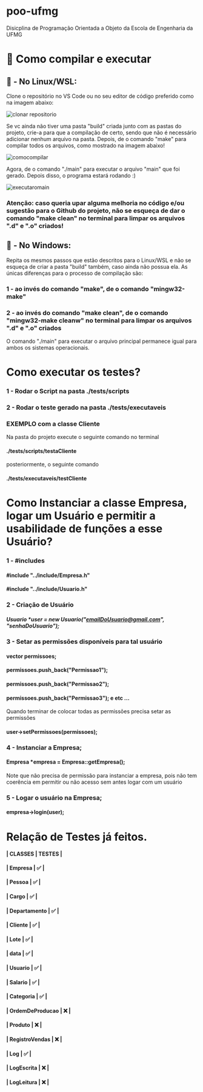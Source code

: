 # poo-ufmg
Disicplina de Programação Orientada a Objeto da Escola de Engenharia da UFMG

# 🚀 Como compilar e executar
## 🐧 - No Linux/WSL:
Clone o repositório no VS Code ou no seu editor de código preferido como na imagem abaixo:

![clonar repositorio](https://user-images.githubusercontent.com/97178655/192149111-17b9a555-15c5-4021-b1d5-503ea1e12ecc.png)

Se vc ainda não tiver uma pasta "build" criada junto com as pastas do projeto, crie-a para que a compilação de certo, sendo que não é necessário adicionar nenhum arquivo na pasta.
Depois, de o comando "make" para compilar todos os arquivos, como mostrado na imagem abaixo!

![comocompilar](https://user-images.githubusercontent.com/97178655/192149932-4c46a641-ad5d-4d08-b20e-72ca33273801.png)

Agora, de o comando "./main" para executar o arquivo "main" que foi gerado. Depois disso, o programa estará rodando :)

![executaromain](https://user-images.githubusercontent.com/97178655/192150184-d1512160-ec59-4e8b-b791-c01f010752d2.png)
### Atenção: caso queria upar alguma melhoria no código e/ou sugestão para o Github do projeto, não se esqueça de dar o comando "make clean" no terminal para limpar os arquivos ".d" e ".o" criados!

## 👻 - No Windows:
Repita os mesmos passos que estão descritos para o Linux/WSL e não se esqueça de criar a pasta "build" também, caso ainda não possua ela.
As únicas diferenças para o processo de compilação são: 
### 1 - ao invés do comando "make", de o comando "mingw32-make"
### 2 - ao invés do comando "make clean", de o comando "mingw32-make cleanw" no terminal para limpar os arquivos ".d" e ".o" criados
O comando "./main" para executar o arquivo principal permanece igual para ambos os sistemas operacionais.


# Como executar os testes?

### 1 - Rodar o Script na pasta ./tests/scripts
### 2 - Rodar o teste gerado na pasta ./tests/executaveis

### EXEMPLO com a classe Cliente 
Na pasta do projeto execute o seguinte comando no terminal 
#### ./tests/scripts/testaCliente
posteriormente, o seguinte comando
#### ./tests/executaveis/testCliente


# Como Instanciar a classe Empresa, logar um Usuário e permitir a usabilidade de funções a esse Usuário?

### 1 - #includes
#### #include "../include/Empresa.h"
#### #include "../include/Usuario.h"

### 2 - Criação de Usuário
##### Usuario *user = new Usuario("emailDoUsuario@gmail.com", "senhaDoUsuario");

### 3 - Setar as permissões disponíveis para tal usuário

####  vector<string> permissoes;
####  permissoes.push_back("Permissao1");
####  permissoes.push_back("Permissao2");
####  permissoes.push_back("Permissao3"); e etc ...

Quando terminar de colocar todas as permissões precisa setar as permissões

#### user->setPermissoes(permissoes);

### 4 - Instanciar a Empresa;
#### Empresa *empresa = Empresa::getEmpresa();
Note que não precisa de permissão para instanciar a empresa, pois não tem coerência em permitir ou não acesso sem antes logar com um usuário

### 5 - Logar o usuário na Empresa;
#### empresa->login(user);


# Relação de Testes já feitos.

#### |      CLASSES     | TESTES |
#### |     Empresa      |   ✅   |
#### |     Pessoa       |   ✅   |
#### |      Cargo       |   ✅   |
#### |   Departamento   |   ✅   |
#### |     Cliente      |   ✅   |
#### |       Lote       |   ✅   |
#### |       data       |   ✅   |
#### |     Usuario      |   ✅   |
#### |     Salario      |   ✅   |
#### |    Categoria     |   ✅   |
#### |  OrdemDeProducao |   ❌   |
#### |      Produto     |   ❌   |
#### |  RegistroVendas  |   ❌   |
#### |       Log        |   ✅   |
#### |    LogEscrita    |   ❌   |
#### |    LogLeitura    |   ❌   |
